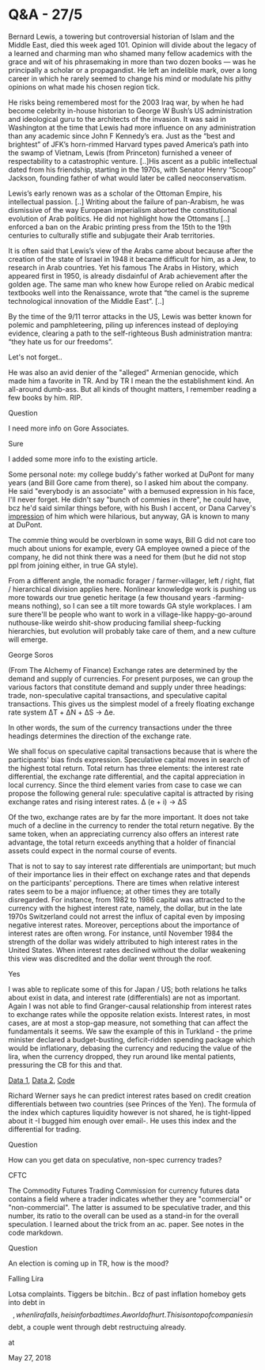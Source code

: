 # Q&A - 27/5

Bernard Lewis, a towering but controversial historian of Islam and the
Middle East, died this week aged 101. Opinion will divide about the
legacy of a learned and charming man who shamed many fellow academics
with the grace and wit of his phrasemaking in more than two dozen
books — was he principally a scholar or a propagandist. He left an
indelible mark, over a long career in which he rarely seemed to change
his mind or modulate his pithy opinions on what made his chosen region
tick.

He risks being remembered most for the 2003 Iraq war, by when he had
become celebrity in-house historian to George W Bush’s US
administration and ideological guru to the architects of the
invasion. It was said in Washington at the time that Lewis had more
influence on any administration than any academic since John F
Kennedy’s era. Just as the “best and brightest” of JFK’s horn-rimmed
Harvard types paved America’s path into the swamp of Vietnam, Lewis
(from Princeton) furnished a veneer of respectability to a
catastrophic venture. [..]His ascent as a public intellectual dated
from his friendship, starting in the 1970s, with Senator Henry “Scoop”
Jackson, founding father of what would later be called
neoconservatism.

Lewis’s early renown was as a scholar of the Ottoman Empire, his
intellectual passion. [..] Writing about the failure of pan-Arabism,
he was dismissive of the way European imperialism aborted the
constitutional evolution of Arab politics. He did not highlight how
the Ottomans [..] enforced a ban on the Arabic printing press from the
15th to the 19th centuries to culturally stifle and subjugate their
Arab territories.

It is often said that Lewis’s view of the Arabs came about because
after the creation of the state of Israel in 1948 it became difficult
for him, as a Jew, to research in Arab countries. Yet his famous The
Arabs in History, which appeared first in 1950, is already disdainful
of Arab achievement after the golden age. The same man who knew how
Europe relied on Arabic medical textbooks well into the Renaissance,
wrote that “the camel is the supreme technological innovation of the
Middle East”. [..]

By the time of the 9/11 terror attacks in the US, Lewis was better
known for polemic and pamphleteering, piling up inferences instead of
deploying evidence, clearing a path to the self-righteous Bush
administration mantra: “they hate us for our freedoms”.

Let's not forget..

He was also an avid denier of the "alleged" Armenian genocide, which
made him a favorite in TR. And by TR I mean the the establishment
kind. An all-around dumb-ass. But all kinds of thought matters, I
remember reading a few books by him. RIP.

Question

I need more info on Gore Associates.

Sure

I added some more info to the existing article.

Some personal note: my college buddy's father worked at DuPont for
many years (and Bill Gore came from there), so I asked him about the
company. He said "everybody is an associate" with a bemused expression
in his face, I'll never forget. He didn't say "bunch of commies in
there", he could have, bcz he'd said similar things before, with his
Bush I accent, or Dana Carvey's
[impression](https://youtu.be/yD8lIGqmHpE?t=108) of him which were
hilarious, but anyway, GA is known to many at DuPont.

The commie thing would be overblown in some ways, Bill G did not care
too much about unions for example, every GA employee owned a piece of
the company, he did not think there was a need for them (but he did
not stop ppl from joining either, in true GA style).

From a different angle, the nomadic forager / farmer-villager, left /
right, flat / hierarchical division applies here. Nonlinear knowledge
work is pushing us more towards our true genetic heritage (a few
thousand years -farming- means nothing), so I can see a tilt more
towards GA style workplaces. I am sure there'll be people who want to
work in a village-like happy-go-around nuthouse-like weirdo shit-show
producing familial sheep-fucking hierarchies, but evolution will
probably take care of them, and a new culture will emerge.

George Soros

(From The Alchemy of Finance) Exchange rates are determined by the demand and supply of currencies. For present purposes, we can group the various factors that constitute demand and supply under three headings: trade, non-speculative capital transactions, and speculative capital transactions. This gives us the simplest model of a freely floating exchange rate system ΔT + ΔN + ΔS -> Δe.

In other words, the sum of the currency transactions under the three headings determines the direction of the exchange rate.

We shall focus on speculative capital transactions because that is where the participants' bias finds expression. Speculative capital moves in search of the highest total return. Total return has three elements: the interest rate differential, the exchange rate differential, and the capital appreciation in local currency. Since the third element varies from case to case we can propose the following general rule: speculative capital is attracted by rising exchange rates and rising interest rates. Δ (e + i) -> ΔS

Of the two, exchange rates are by far the more important. It does not take much of a decline in the currency to render the total return negative. By the same token, when an appreciating currency also offers an interest rate advantage, the total return exceeds anything that a holder of financial assets could expect in the normal course of events.

That is not to say to say interest rate differentials are unimportant;
but much of their importance lies in their effect on exchange rates
and that depends on the participants' perceptions. There are times
when relative interest rates seem to be a major influence; at other
times they are totally disregarded. For instance, from 1982 to 1986
capital was attracted to the currency with the highest interest rate,
namely, the dollar, but in the late 1970s Switzerland could not arrest
the influx of capital even by imposing negative interest
rates. Moreover, perceptions about the importance of interest rates
are often wrong. For instance, until November 1984 the strength of the
dollar was widely attributed to high interest rates in the United
States. When interest rates declined without the dollar weakening this
view was discredited and the dollar went through the roof.

Yes

I was able to replicate some of this for Japan / US; both relations he
talks about exist in data, and interest rate (differentials) are not
as important. Again I was not able to find Granger-causal relationship
from interest rates to exchange rates while the opposite relation
exists. Interest rates, in most cases, are at most a stop-gap measure,
not something that can affect the fundamentals it seems. We saw the
example of this in Turkland - the prime minister declared a
budget-busting, deficit-ridden spending package which would be
inflationary, debasing the currency and reducing the value of the
lira, when the currency dropped, they run around like mental patients,
pressuring the CB for this and that.

[Data 1](jpy.csv), [Data 2](jpypos.csv), [Code](werner.html)

Richard Werner says he can predict interest rates based on credit
creation differentials between two countries (see Princes of the
Yen). The formula of the index which captures liquidity however is not
shared, he is tight-lipped about it -I bugged him enough over
email-. He uses this index and the differential for trading. 

Question

How can you get data on speculative, non-spec currency trades? 

CFTC

The Commodity Futures Trading Commission for currency futures data
contains a field where a trader indicates whether they are
"commercial" or "non-commercial". The latter is assumed to be
speculative trader, and this number, its ratio to the overall can be
used as a stand-in for the overall speculation. I learned about the
trick from an ac. paper. See notes in the code markdown.

Question

An election is coming up in TR, how is the mood?

Falling Lira

Lotsa complaints. Tiggers be bitchin.. Bcz of past inflation homeboy gets into debt in $$, when lira falls, he is in for bad times. A world of hurt. This is on top of companies in $$ debt, a couple went through debt restructuing already.









at

May 27, 2018















